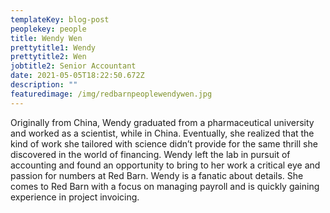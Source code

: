 ```yaml
---
templateKey: blog-post
peoplekey: people
title: Wendy Wen
prettytitle1: Wendy
prettytitle2: Wen
jobtitle2: Senior Accountant
date: 2021-05-05T18:22:50.672Z
description: ""
featuredimage: /img/redbarnpeoplewendywen.jpg
---
```

<!--StartFragment-->

Originally from China, Wendy graduated from a pharmaceutical university and worked as a scientist, while in China. Eventually, she realized that the kind of work she tailored with science didn’t provide for the same thrill she discovered in the world of financing. Wendy left the lab in pursuit of accounting and found an opportunity to bring to her work a critical eye and passion for numbers at Red Barn. Wendy is a fanatic about details. She comes to Red Barn with a focus on managing payroll and is quickly gaining experience in project invoicing. 

<!--EndFragment-->